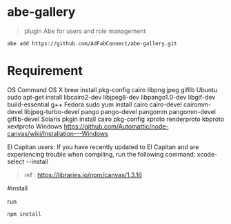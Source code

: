 # abe-gallery

> plugin Abe for users and role management

```shell
abe add https://github.com/AdFabConnect/abe-gallery.git
```

# Requirement

OS	Command
OS X	brew install pkg-config cairo libpng jpeg giflib
Ubuntu	sudo apt-get install libcairo2-dev libjpeg8-dev libpango1.0-dev libgif-dev build-essential g++
Fedora	sudo yum install cairo cairo-devel cairomm-devel libjpeg-turbo-devel pango pango-devel pangomm pangomm-devel giflib-devel
Solaris	pkgin install cairo pkg-config xproto renderproto kbproto xextproto
Windows	https://github.com/Automattic/node-canvas/wiki/Installation---Windows

El Capitan users: If you have recently updated to El Capitan and are experiencing trouble when compiling, run the following command: xcode-select --install

> ref : https://libraries.io/npm/canvas/1.3.16

#install 

run
```shell
npm install
```
